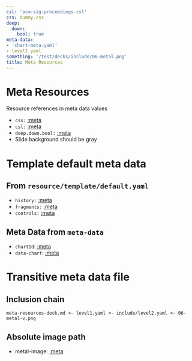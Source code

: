 ```yaml
---
csl: 'acm-sig-proceedings.csl'
css: dummy.css
deep:
  down:
    bool: true
meta-data:
- 'chart-meta.yaml'
- level1.yaml
something: '/test/decks/include/06-metal.png'
title: Meta Resources
---
```


# Meta Resources

Resource references in meta data values

-   `css:` [:meta](css)
-   `csl:` [:meta](csl)
-   `deep.down.bool:` [:meta](deep.down.bool)
-   Slide background should be gray

# Template default meta data

## From `resource/template/default.yaml`

-   `history:` [:meta](history)
-   `fragments:` [:meta](fragments)
-   `controls:` [:meta](fragments)

## Meta Data from `meta-data`

-   `chartId`: [:meta](chartId)
-   `data-chart`: [:meta](data-chart)

# Transitive meta data file

## Inclusion chain

``` {.txt}
meta-resources-deck.md <- level1.yaml <- include/level2.yaml <- 06-metal-v.png
```

## Absolute image path

-   metal-image: [:meta](metal-image)
